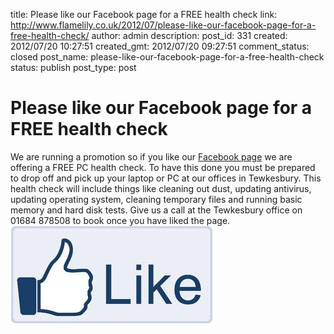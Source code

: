 title: Please like our Facebook page for a FREE health check
link: http://www.flamelily.co.uk/2012/07/please-like-our-facebook-page-for-a-free-health-check/
author: admin
description: 
post_id: 331
created: 2012/07/20 10:27:51
created_gmt: 2012/07/20 09:27:51
comment_status: closed
post_name: please-like-our-facebook-page-for-a-free-health-check
status: publish
post_type: post

# Please like our Facebook page for a FREE health check

We are running a promotion so if you like our [Facebook page](http://www.facebook.com/FlamelilyIt) we are offering a FREE PC health check. To have this done you must be prepared to drop off and pick up your laptop or PC at our offices in Tewkesbury. This health check will include things like cleaning out dust, updating antivirus, updating operating system, cleaning temporary files and running basic memory and hard disk tests. Give us a call at the Tewkesbury office on 01684 878508 to book once you have liked the page.![](/wp-content/uploads/2012/07/like.jpg)